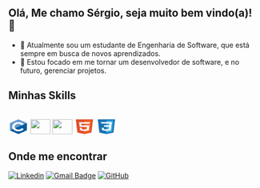 ## Olá, Me chamo Sérgio, seja muito bem vindo(a)! 👋

- 🌱 Atualmente sou um estudante de Engenharia de Software, que está sempre em busca de novos aprendizados.
- 👯 Estou focado em me tornar um desenvolvedor de software, e no futuro, gerenciar projetos.

## Minhas Skills 
  <div style='display: inline_block'><br>
    <img height='30' width='40' src="https://github.com/devicons/devicon/blob/v2.16.0/icons/c/c-original.svg" />
    <img height='30' width='40' src="https://cdn.jsdelivr.net/gh/devicons/devicon@latest/icons/python/python-original.svg" />
    <img height='30' width='40' src="https://cdn.jsdelivr.net/gh/devicons/devicon@latest/icons/javascript/javascript-original.svg" > 
    <img height='30' width='40' src="https://github.com/devicons/devicon/blob/v2.16.0/icons/html5/html5-original.svg" />
    <img height='30' width='40' src="https://github.com/devicons/devicon/blob/v2.16.0/icons/css3/css3-original.svg" />
  <div>

## Onde me encontrar

[![Linkedin](https://img.shields.io/badge/-sergioguilherme1-blue?style=flat-square&logo=Linkedin&logoColor=white&link=https://linkedin.com/in/sergioguilherme1)](https://linkedin.com/in/sergioguilherme1)
[![Gmail Badge](https://img.shields.io/badge/-sergiopedroso_@hotmail.com-006bed?style=flat-square&logo=Gmail&logoColor=white&link=mailto:sergiopedroso_@hotmail.com)](mailto:sergiopedroso_@hotmail.com)
[![GitHub](https://img.shields.io/github/followers/iuricode?label=follow&style=social)](https://github.com/sergioguilherme1)

          
          
    
          
          

